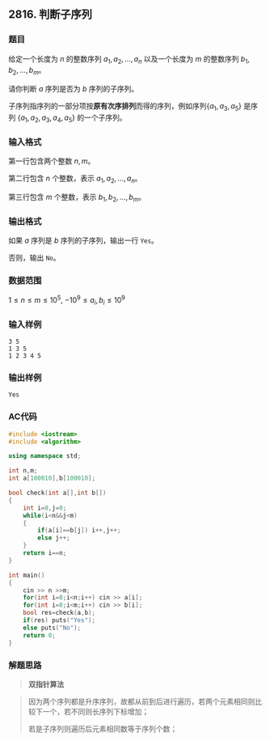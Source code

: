 ##  2816. 判断子序列

### 题目

给定一个长度为 $n$ 的整数序列 $a_1,a_2,…,a_n$ 以及一个长度为 $m$ 的整数序列 $b_1,b_2,…,b_m$。

请你判断 $a$ 序列是否为 $b$ 序列的子序列。

子序列指序列的一部分项按**原有次序排列**而得的序列，例如序列$\{a_1,a_3,a_5\}$ 是序列 $\{a_1,a_2,a_3,a_4,a_5\}$ 的一个子序列。

### 输入格式

第一行包含两个整数 $n,m$。

第二行包含 $n$ 个整数，表示 $a_1,a_2,…,a_n$。

第三行包含 $m$ 个整数，表示 $b_1,b_2,…,b_m$。

### 输出格式

如果 $a$ 序列是 $b$ 序列的子序列，输出一行 `Yes`。

否则，输出 `No`。

### 数据范围

$1≤n≤m≤10^5$,
$−10^9≤a_i,b_i≤10^9$

### 输入样例

```
3 5
1 3 5
1 2 3 4 5
```

### 输出样例

```
Yes
```

### AC代码

```c++
#include <iostream>
#include <algorithm>

using namespace std;

int n,m;
int a[100010],b[100010];

bool check(int a[],int b[])
{
    int i=0,j=0;
    while(i<n&&j<m)
    {
        if(a[i]==b[j]) i++,j++;
        else j++;
    }
    return i==n;
}

int main()
{
    cin >> n >>m;
    for(int i=0;i<n;i++) cin >> a[i];
    for(int i=0;i<m;i++) cin >> b[i];
    bool res=check(a,b);
    if(res) puts("Yes");
    else puts("No");
    return 0;
}
```

### 解题思路

>**双指针算法**

> 因为两个序列都是升序序列，故都从前到后进行遍历，若两个元素相同则比较下一个，若不同则长序列下标增加；
>
> 若是子序列则遍历后元素相同数等于序列个数；